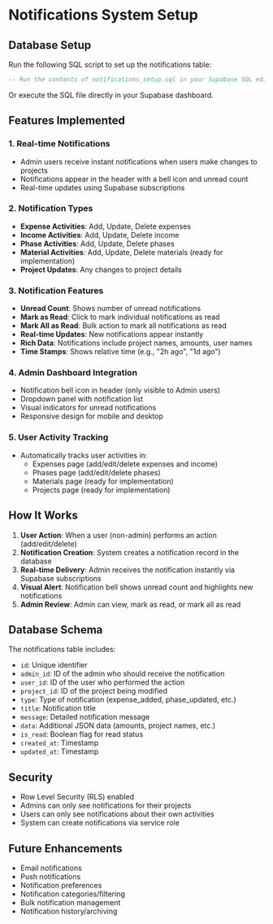 # Notifications System Setup

## Database Setup

Run the following SQL script to set up the notifications table:

```sql
-- Run the contents of notifications_setup.sql in your Supabase SQL editor
```

Or execute the SQL file directly in your Supabase dashboard.

## Features Implemented

### 1. **Real-time Notifications**
- Admin users receive instant notifications when users make changes to projects
- Notifications appear in the header with a bell icon and unread count
- Real-time updates using Supabase subscriptions

### 2. **Notification Types**
- **Expense Activities**: Add, Update, Delete expenses
- **Income Activities**: Add, Update, Delete income
- **Phase Activities**: Add, Update, Delete phases
- **Material Activities**: Add, Update, Delete materials (ready for implementation)
- **Project Updates**: Any changes to project details

### 3. **Notification Features**
- **Unread Count**: Shows number of unread notifications
- **Mark as Read**: Click to mark individual notifications as read
- **Mark All as Read**: Bulk action to mark all notifications as read
- **Real-time Updates**: New notifications appear instantly
- **Rich Data**: Notifications include project names, amounts, user names
- **Time Stamps**: Shows relative time (e.g., "2h ago", "1d ago")

### 4. **Admin Dashboard Integration**
- Notification bell icon in header (only visible to Admin users)
- Dropdown panel with notification list
- Visual indicators for unread notifications
- Responsive design for mobile and desktop

### 5. **User Activity Tracking**
- Automatically tracks user activities in:
  - Expenses page (add/edit/delete expenses and income)
  - Phases page (add/edit/delete phases)
  - Materials page (ready for implementation)
  - Projects page (ready for implementation)

## How It Works

1. **User Action**: When a user (non-admin) performs an action (add/edit/delete)
2. **Notification Creation**: System creates a notification record in the database
3. **Real-time Delivery**: Admin receives the notification instantly via Supabase subscriptions
4. **Visual Alert**: Notification bell shows unread count and highlights new notifications
5. **Admin Review**: Admin can view, mark as read, or mark all as read

## Database Schema

The notifications table includes:
- `id`: Unique identifier
- `admin_id`: ID of the admin who should receive the notification
- `user_id`: ID of the user who performed the action
- `project_id`: ID of the project being modified
- `type`: Type of notification (expense_added, phase_updated, etc.)
- `title`: Notification title
- `message`: Detailed notification message
- `data`: Additional JSON data (amounts, project names, etc.)
- `is_read`: Boolean flag for read status
- `created_at`: Timestamp
- `updated_at`: Timestamp

## Security

- Row Level Security (RLS) enabled
- Admins can only see notifications for their projects
- Users can only see notifications about their own activities
- System can create notifications via service role

## Future Enhancements

- Email notifications
- Push notifications
- Notification preferences
- Notification categories/filtering
- Bulk notification management
- Notification history/archiving

